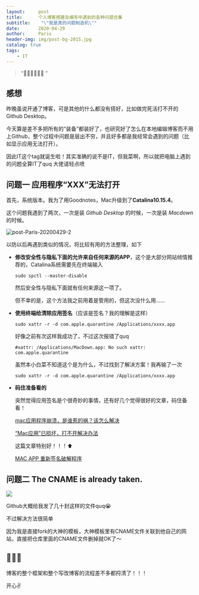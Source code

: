 ```yaml
---
layout:     post
title:      个人博客搭建及编写中遇到的各种问题合集
subtitle:    "\"我是真的问题制造机\""
date:       2020-04-29
author:     Paris
header-img: img/post-bg-2015.jpg
catalog: true
tags:
    - IT
---
```


> “🤦‍♀️🤦‍♀️🤦‍♀️ ”


## 感想

昨晚虽说开通了博客，可是其他的什么都没有搭好，比如做完死活打不开的Github Desktop。

今天算是差不多把所有的“装备”都装好了，也研究好了怎么在本地编辑博客而不用上Github，整个过程中问题是层出不穷，并且好多都是我经常会遇到的问题（比如显示应用无法打开）。

因此IT这个tag就诞生啦！其实准确的说不是IT，但我菜啊，所以就把电脑上遇到的问题全算IT了quq 大佬请轻点喷


##  问题一  应用程序“XXX”无法打开


首先，系统版本。我为了用Goodnotes，Mac升级到了**Catalina10.15.4**。

这个问题我遇到了两次，一次是装 *Github Desktop* 的时候，一次是装 *Macdown* 的时候。

![post-Paris-20200429-2](https://tva1.sinaimg.cn/large/007S8ZIlly1gearueazutj30br04ct90.jpg)

以防以后再遇到类似的情况，将比较有用的方法整理，如下

* **修改安全性与隐私下面的允许来自任何来源的APP**，这个是大部分网站倾情推荐的，Catalina系统需要先在终端输入

	`sudo spctl --master-disable`
	
  然后安全性与隐私下面就有任何来源这一项了。
  
  但不幸的是，这个方法我之前用着是管用的，但这次没什么用……


* **使用终端给清除应用签名**（应该是签名？我的理解是这样）

	`sudo xattr -r -d com.apple.quarantine /Applications/xxxx.app`
	
	好像之前有次这样我成功了，不过这次报错了quq
	
	`#xattr: /Applications/MacDown.app: No such xattr: com.apple.quarantine`
	
	虽然本小白菜不知道这个是为什么，不过找到了解决方案！我再输了一次
	
	`sudo xattr -r -d com.apple.quarantine /Applications/xxxx.app`

* **码住准备看的**

	突然觉得应用签名是个很奇妙的事情，还有好几个觉得很好的文章，码住备看！
	
	[mac应用程序崩溃，是谁惹的祸？该怎么解决](https://www.sohu.com/a/326971794_120161573)
	
	[“Mac应用”已损坏，打不开解决办法](https://www.macdo.cn/925.html)
	
	这篇文章特别好！！！⬆️
	
	[MAC APP 重新签名破解程序](https://www.jianshu.com/p/a44d573f6be8)
	
	
	
##  问题二  The CNAME is already taken.

![](https://tva1.sinaimg.cn/large/007S8ZIlly1gearutf04dj30nr05fgmd.jpg)

Github大概给我发了几十封这样的文件quq😭

不过解决方法很简单

因为我是直接fork的大神的模板，大神模板里有CNAME文件关联到他自己的网站，直接把仓库里面的CNAME文件删掉就OK了～

## 🎉🎉🎉

博客的整个框架和整个写改博客的流程差不多都捋清了！！！

开心✌️


	


